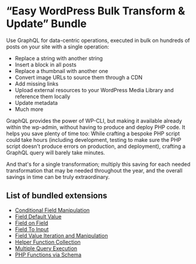 # “Easy WordPress Bulk Transform & Update” Bundle

Use GraphQL for data-centric operations, executed in bulk on hundreds of posts on your site with a single operation:

- Replace a string with another string
- Insert a block in all posts
- Replace a thumbnail with another one
- Convert image URLs to source them through a CDN
- Add missing links
- Upload external resources to your WordPress Media Library and reference them locally
- Update metadata
- Much more

GraphQL provides the power of WP-CLI, but making it available already within the wp-admin, without having to produce and deploy PHP code. It helps you save plenty of time too: While crafting a bespoke PHP script could take hours (including development, testing to make sure the PHP script doesn't produce errors on production, and deployment), crafting a GraphQL query will barely take minutes.

And that's for a single transformation; multiply this saving for each needed transformation that may be needed throughout the year, and the overall savings in time can be truly extraordinary.

## List of bundled extensions

- [Conditional Field Manipulation](../../../../../extensions/conditional-field-manipulation/docs/modules/conditional-field-manipulation/en.md)
- [Field Default Value](../../../../../extensions/field-default-value/docs/modules/field-default-value/en.md)
- [Field on Field](../../../../../extensions/field-on-field/docs/modules/field-on-field/en.md)
- [Field To Input](../../../../../extensions/field-to-input/docs/modules/field-to-input/en.md)
- [Field Value Iteration and Manipulation](../../../../../extensions/field-value-iteration-and-manipulation/docs/modules/field-value-iteration-and-manipulation/en.md)
- [Helper Function Collection](../../../../../extensions/helper-function-collection/docs/modules/helper-function-collection/en.md)
- [Multiple Query Execution](../../../../../extensions/multiple-query-execution/docs/modules/multiple-query-execution/en.md)
- [PHP Functions via Schema](../../../../../extensions/php-functions-via-schema/docs/modules/php-functions-via-schema/en.md)
